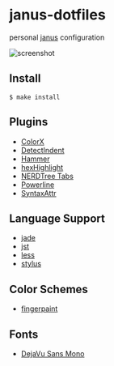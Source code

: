 # janus-dotfiles

personal [janus](https://github.com/carlhuda/janus) configuration

![screenshot](https://raw.github.com/ecarter/janus-dotfiles/master/screenshot.png)

## Install

    $ make install

## Plugins

* [ColorX](https://github.com/seaofclouds/vim-colorx)
* [DetectIndent](https://github.com/vim-scripts/DetectIndent)
* [Hammer](https://github.com/matthias-guenther/hammer.vim)
* [hexHighlight](https://github.com/vim-scripts/hexHighlight.vim)
* [NERDTree Tabs](https://github.com/jistr/vim-nerdtree-tabs)
* [Powerline](https://github.com/ecarter/vim-powerline)
* [SyntaxAttr](https://github.com/vim-scripts/SyntaxAttr.vim)

## Language Support

* [jade](https://github.com/digitaltoad/vim-jade)
* [jst](https://github.com/briancollins/vim-jst)
* [less](https://github.com/groenewege/vim-less)
* [stylus](https://github.com/wavded/vim-stylus)

## Color Schemes

* [fingerpaint](https://github.com/ecarter/fingerpaint.vim)

## Fonts

* [DejaVu Sans Mono](http://dejavu-fonts.org/)

